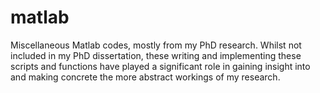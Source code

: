 # matlab
Miscellaneous Matlab codes, mostly from my PhD research. Whilst not included in my PhD dissertation, these writing and implementing these scripts and functions have played a significant role in gaining insight into and making concrete the more abstract workings of my research.
